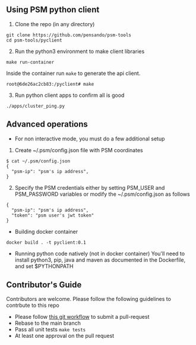 ## Using PSM python client

1. Clone the repo (in any directory)
```
git clone https://github.com/pensando/psm-tools
cd psm-tools/pyclient
```

2. Run the python3 environment to make client libraries
```
make run-container
```


Inside the container run `make` to generate the api client.
```
root@6de26ac2cb83:/pyclient# make
```

3. Run python client apps to confirm all is good
```
./apps/cluster_ping.py
```

## Advanced operations
* For non interactive mode, you must do a few additional setup
1. Create ~/.psm/config.json file with PSM coordinates
```
$ cat ~/.psm/config.json
{
  "psm-ip": "psm's ip address",
}
```

2. Specify the PSM credentials either by setting PSM_USER and PSM_PASSWORD variables or modify the ~/.psm/config.json as follows
```
{
  "psm-ip": "psm's ip address",
  "token": "psm user's jwt token"
}
```

* Building docker container
```
docker build . -t pyclient:0.1
```

* Running python code natively (not in docker container)
You'll need to install python3, pip, java and maven as documented in the Dockerfile, and set $PYTHONPATH 

## Contributor's Guide
Contributors are welcome. Please follow the following guidelines to contrbute to this repo
* Please follow [this git workflow](./docs/git-workflow.md) to submit a pull-request
* Rebase to the main branch
* Pass all unit tests `make tests`
* At least one approval on the pull request
